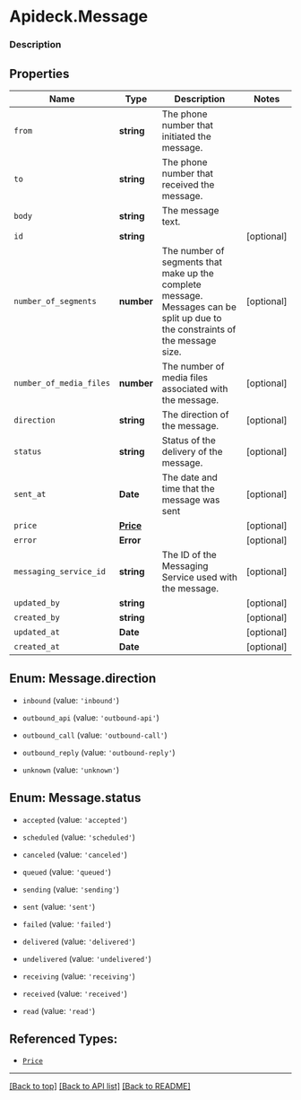 # Apideck.Message

### Description

## Properties
Name | Type | Description | Notes
------------ | ------------- | ------------- | -------------
`from` | **string** | The phone number that initiated the message. | 
`to` | **string** | The phone number that received the message. | 
`body` | **string** | The message text. | 
`id` | **string** |  | [optional] 
`number_of_segments` | **number** | The number of segments that make up the complete message. Messages can be split up due to the constraints of the message size. | [optional] 
`number_of_media_files` | **number** | The number of media files associated with the message. | [optional] 
`direction` | **string** | The direction of the message. | [optional] 
`status` | **string** | Status of the delivery of the message. | [optional] 
`sent_at` | **Date** | The date and time that the message was sent | [optional] 
`price` | [**Price**](Price.md) |  | [optional] 
`error` | **Error** |  | [optional] 
`messaging_service_id` | **string** | The ID of the Messaging Service used with the message. | [optional] 
`updated_by` | **string** |  | [optional] 
`created_by` | **string** |  | [optional] 
`updated_at` | **Date** |  | [optional] 
`created_at` | **Date** |  | [optional] 





<a name="MessageDirection"></a>
## Enum: Message.direction


* `inbound` (value: `'inbound'`)

* `outbound_api` (value: `'outbound-api'`)

* `outbound_call` (value: `'outbound-call'`)

* `outbound_reply` (value: `'outbound-reply'`)

* `unknown` (value: `'unknown'`)




<a name="MessageStatus"></a>
## Enum: Message.status


* `accepted` (value: `'accepted'`)

* `scheduled` (value: `'scheduled'`)

* `canceled` (value: `'canceled'`)

* `queued` (value: `'queued'`)

* `sending` (value: `'sending'`)

* `sent` (value: `'sent'`)

* `failed` (value: `'failed'`)

* `delivered` (value: `'delivered'`)

* `undelivered` (value: `'undelivered'`)

* `receiving` (value: `'receiving'`)

* `received` (value: `'received'`)

* `read` (value: `'read'`)




## Referenced Types:









* [`Price`](Price.md)







---

[[Back to top]](#) [[Back to API list]](../../../../README.md#documentation-for-api-endpoints) [[Back to README]](../../../../README.md)


